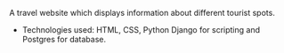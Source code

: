 A travel website which displays information about different tourist spots.
 - Technologies used: HTML, CSS, Python Django for scripting and Postgres for database.
